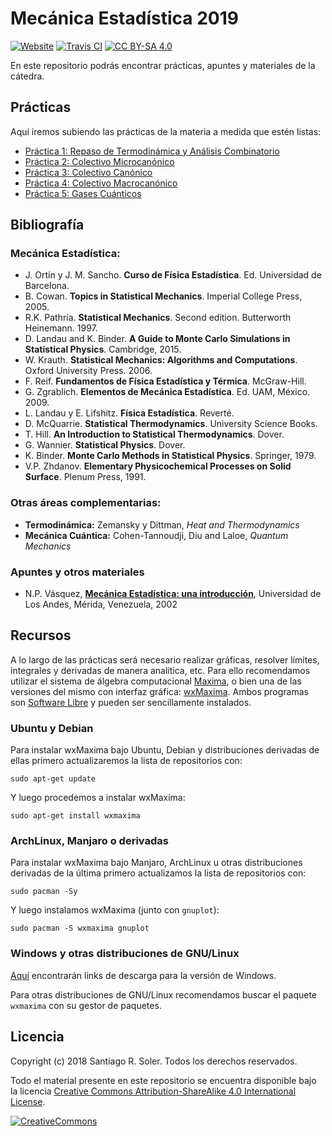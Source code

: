 # Mecánica Estadística 2019

[![Website][website-shield]][website]
[![Travis CI][travis-shield]][travis-ci]
[![CC BY-SA 4.0][cc-by-sa-shield]][cc-by-sa]


En este repositorio podrás encontrar prácticas, apuntes y materiales de la
cátedra.


## Prácticas

Aquí iremos subiendo las prácticas de la materia a medida que estén listas:

- [Práctica 1: Repaso de Termodinámica y Análisis Combinatorio][practica1]
- [Práctica 2: Colectivo Microcanónico][practica2]
- [Práctica 3: Colectivo Canónico][practica3]
- [Práctica 4: Colectivo Macrocanónico][practica4]
- [Práctica 5: Gases Cuánticos][practica5]


## Bibliografía

### Mecánica Estadística:

- J. Ortín y J. M. Sancho. **Curso de Física Estadística**.  Ed. Universidad de Barcelona.
- B. Cowan. **Topics in Statistical Mechanics**.  Imperial College Press, 2005.
- R.K. Pathria. **Statistical Mechanics**. Second edition.  Butterworth Heinemann. 1997.
- D. Landau and K. Binder.  **A Guide to Monte Carlo Simulations in Statistical Physics**.  Cambridge, 2015.
- W. Krauth. **Statistical Mechanics: Algorithms and Computations**.  Oxford University Press. 2006.
- F. Reif. **Fundamentos de Física Estadística y Térmica**. McGraw-Hill.
- G. Zgrablich. **Elementos de Mecánica Estadística**.  Ed. UAM, México. 2009.
- L. Landau y E. Lifshitz. **Física Estadística**. Reverté.
- D. McQuarrie. **Statistical Thermodynamics**. University Science Books.
- T. Hill. **An Introduction to Statistical Thermodynamics**. Dover.
- G. Wannier. **Statistical Physics**. Dover.
- K. Binder. **Monte Carlo Methods in Statistical Physics**. Springer, 1979.
- V.P. Zhdanov. **Elementary Physicochemical Processes on Solid Surface**.  Plenum Press, 1991.

### Otras áreas complementarias:

- **Termodinámica:** Zemansky y Dittman, *Heat and Thermodynamics*
- **Mecánica Cuántica:** Cohen-Tannoudji, Diu and Laloe, *Quantum Mechanics*

### Apuntes y otros materiales
- N.P. Vásquez, [**Mecánica Estadística: una introducción**][vasquez], Universidad de Los Andes, Mérida, Venezuela, 2002


## Recursos

A lo largo de las prácticas será necesario realizar gráficas, resolver
límites, integrales y derivadas de manera analítica, etc.
Para ello recomendamos utilizar el sistema de álgebra computacional
[Maxima](http://maxima.sourceforge.net/), o bien una de las versiones del
mismo con interfaz gráfica: [wxMaxima](https://andrejv.github.io/wxmaxima/).
Ambos programas son
[Software Libre](https://es.wikipedia.org/wiki/Software_libre) y pueden ser
sencillamente instalados.

### Ubuntu y Debian

Para instalar wxMaxima bajo Ubuntu, Debian y distribuciones derivadas de ellas
primero actualizaremos la lista de repositorios con:

    sudo apt-get update

Y luego procedemos a instalar wxMaxima:

    sudo apt-get install wxmaxima

### ArchLinux, Manjaro o derivadas

Para instalar wxMaxima bajo Manjaro, ArchLinux u otras distribuciones derivadas de la
última primero actualizamos la lista de repositorios con:

    sudo pacman -Sy

Y luego instalamos wxMaxima (junto con `gnuplot`):

    sudo pacman -S wxmaxima gnuplot

### Windows y otras distribuciones de GNU/Linux

[Aquí](https://andrejv.github.io/wxmaxima/download.html) encontrarán links
de descarga para la versión de Windows.

Para otras distribuciones de GNU/Linux recomendamos buscar el paquete
`wxmaxima` con su gestor de paquetes.


## Licencia
Copyright (c) 2018 Santiago R. Soler. Todos los derechos reservados.

Todo el material presente en este repositorio se encuentra disponible bajo la
licencia [Creative Commons Attribution-ShareAlike 4.0 International License][cc-by-sa].

[![CreativeCommons][cc-by-sa-image]][cc-by-sa]

<!--Urls-->
[website]: https://santisoler.github.io/mecanica-estadistica
[website-shield]: https://img.shields.io/website-up-down-green-red/http/shields.io.svg?label=my-website
[travis-ci]: https://travis-ci.org/santisoler/mecanica-estadistica/builds
[travis-shield]: https://img.shields.io/travis/santisoler/mecanica-estadistica/master.svg
[cc-by-sa]: http://creativecommons.org/licenses/by-sa/4.0/
[cc-by-sa-image]: https://licensebuttons.net/l/by-sa/4.0/88x31.png
[cc-by-sa-shield]: https://img.shields.io/badge/License-CC%20BY--SA%204.0-lightgrey.svg
[cowan-google-books]: https://books.google.com.ar/books?id=Cs42DwAAQBAJ&pg=PA1&source=gbs_toc_r&cad=4#v=onepage&q&f=false
[vasquez]: http://webdelprofesor.ula.ve/ciencias/pantoja/documents/estadistica.pdf

<!--Urls a practicas-->
[practica1]: https://github.com/santisoler/mecanica-estadistica/releases/download/2019-draft-02/practica1.pdf
[practica2]: https://github.com/santisoler/mecanica-estadistica/releases/download/2019-draft-02/practica2.pdf
[practica3]: https://github.com/santisoler/mecanica-estadistica/releases/download/2019-draft-02/practica3.pdf
[practica4]: https://github.com/santisoler/mecanica-estadistica/releases/download/2019-draft-02/practica4.pdf
[practica5]: https://github.com/santisoler/mecanica-estadistica/releases/download/2019-draft-02/practica5.pdf
